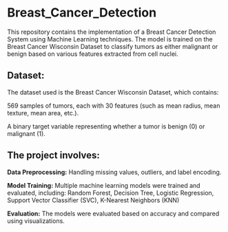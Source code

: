 # Breast_Cancer_Detection
This repository contains the implementation of a Breast Cancer Detection System using Machine Learning techniques. The model is trained on the Breast Cancer Wisconsin Dataset to classify tumors as either malignant or benign based on various features extracted from cell nuclei.

## Dataset:
The dataset used is the Breast Cancer Wisconsin Dataset, which contains:

569 samples of tumors, each with 30 features (such as mean radius, mean texture, mean area, etc.).

A binary target variable representing whether a tumor is benign (0) or malignant (1).

## The project involves:

**Data Preprocessing:** Handling missing values, outliers, and label encoding.

**Model Training:** Multiple machine learning models were trained and evaluated, including:
Random Forest, 
Decision Tree, 
Logistic Regression, 
Support Vector Classifier (SVC), 
K-Nearest Neighbors (KNN)

**Evaluation:** The models were evaluated based on accuracy and compared using visualizations.

